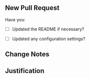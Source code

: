 ## New Pull Request

Have you:
- [ ] Updated the README if necessary?
- [ ] Updated any configuration settings?


## Change Notes

## Justification

